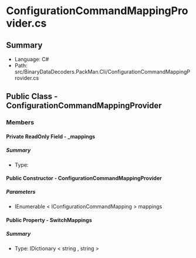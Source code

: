 ﻿# ConfigurationCommandMappingProvider.cs

## Summary

* Language: C#
* Path: src/BinaryDataDecoders.PackMan.Cli/ConfigurationCommandMappingProvider.cs

## Public Class - ConfigurationCommandMappingProvider

### Members

#### Private ReadOnly Field - _mappings

##### Summary

 * Type: 

#### Public Constructor - ConfigurationCommandMappingProvider

#####  Parameters

 - IEnumerable < IConfigurationCommandMapping > mappings 

#### Public Property - SwitchMappings

##### Summary

 * Type: IDictionary < string , string > 

